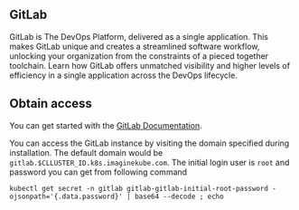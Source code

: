 ## GitLab
GitLab is The DevOps Platform, delivered as a single application. This makes GitLab unique and creates a streamlined software workflow, unlocking your organization from the constraints of a pieced together toolchain. Learn how GitLab offers unmatched visibility and higher levels of efficiency in a single application across the DevOps lifecycle.


## Obtain access

You can get started with the [GitLab Documentation](https://docs.gitlab.com/ee/).

You can access the GitLab instance by visiting the domain specified during installation. The default domain would be `gitlab.$CLLUSTER_ID.k8s.imaginekube.com`. The initial login user is `root` and password you can get from following command 

```
kubectl get secret -n gitlab gitlab-gitlab-initial-root-password -ojsonpath='{.data.password}' | base64 --decode ; echo

```



